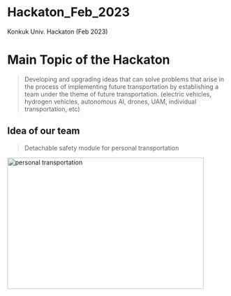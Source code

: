 # Hackaton_Feb_2023
Konkuk Univ. Hackaton (Feb 2023)

Main Topic of the Hackaton
==========================
> Developing and upgrading ideas that can solve problems that arise in the process of implementing future transportation by establishing a team under the theme of future transportation. (electric vehicles, hydrogen vehicles, autonomous AI, drones, UAM, individual transportation, etc)

Idea of our team
-----------------
> Detachable safety module for personal transportation

<img src="https://www.usfk.mil/portals/105/Images/Resources/Driving/eScooterKickboardSample2-SM_1.jpg" width="450px" height="300px" title="px(픽셀) 크기 설정" alt="personal transportation"></img><br/>

